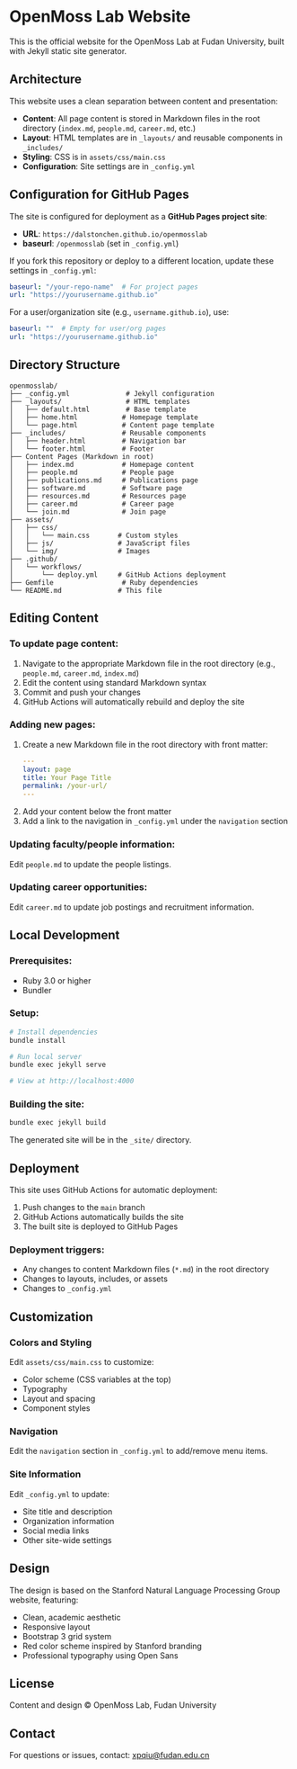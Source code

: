 # OpenMoss Lab Website

This is the official website for the OpenMoss Lab at Fudan University, built with Jekyll static site generator.

## Architecture

This website uses a clean separation between content and presentation:

- **Content**: All page content is stored in Markdown files in the root directory (`index.md`, `people.md`, `career.md`, etc.)
- **Layout**: HTML templates are in `_layouts/` and reusable components in `_includes/`
- **Styling**: CSS is in `assets/css/main.css`
- **Configuration**: Site settings are in `_config.yml`

## Configuration for GitHub Pages

The site is configured for deployment as a **GitHub Pages project site**:

- **URL**: `https://dalstonchen.github.io/openmosslab`
- **baseurl**: `/openmosslab` (set in `_config.yml`)

If you fork this repository or deploy to a different location, update these settings in `_config.yml`:

```yaml
baseurl: "/your-repo-name"  # For project pages
url: "https://yourusername.github.io"
```

For a user/organization site (e.g., `username.github.io`), use:

```yaml
baseurl: ""  # Empty for user/org pages
url: "https://yourusername.github.io"
```

## Directory Structure

```
openmosslab/
├── _config.yml              # Jekyll configuration
├── _layouts/                # HTML templates
│   ├── default.html         # Base template
│   ├── home.html           # Homepage template
│   └── page.html           # Content page template
├── _includes/              # Reusable components
│   ├── header.html         # Navigation bar
│   └── footer.html         # Footer
├── Content Pages (Markdown in root)
│   ├── index.md            # Homepage content
│   ├── people.md           # People page
│   ├── publications.md     # Publications page
│   ├── software.md         # Software page
│   ├── resources.md        # Resources page
│   ├── career.md           # Career page
│   └── join.md             # Join page
├── assets/
│   ├── css/
│   │   └── main.css       # Custom styles
│   ├── js/                # JavaScript files
│   └── img/               # Images
├── .github/
│   └── workflows/
│       └── deploy.yml     # GitHub Actions deployment
├── Gemfile                 # Ruby dependencies
└── README.md              # This file
```

## Editing Content

### To update page content:

1. Navigate to the appropriate Markdown file in the root directory (e.g., `people.md`, `career.md`, `index.md`)
2. Edit the content using standard Markdown syntax
3. Commit and push your changes
4. GitHub Actions will automatically rebuild and deploy the site

### Adding new pages:

1. Create a new Markdown file in the root directory with front matter:
   ```yaml
   ---
   layout: page
   title: Your Page Title
   permalink: /your-url/
   ---
   ```
2. Add your content below the front matter
3. Add a link to the navigation in `_config.yml` under the `navigation` section

### Updating faculty/people information:

Edit `people.md` to update the people listings.

### Updating career opportunities:

Edit `career.md` to update job postings and recruitment information.

## Local Development

### Prerequisites:
- Ruby 3.0 or higher
- Bundler

### Setup:

```bash
# Install dependencies
bundle install

# Run local server
bundle exec jekyll serve

# View at http://localhost:4000
```

### Building the site:

```bash
bundle exec jekyll build
```

The generated site will be in the `_site/` directory.

## Deployment

This site uses GitHub Actions for automatic deployment:

1. Push changes to the `main` branch
2. GitHub Actions automatically builds the site
3. The built site is deployed to GitHub Pages

### Deployment triggers:
- Any changes to content Markdown files (`*.md`) in the root directory
- Changes to layouts, includes, or assets
- Changes to `_config.yml`

## Customization

### Colors and Styling

Edit `assets/css/main.css` to customize:
- Color scheme (CSS variables at the top)
- Typography
- Layout and spacing
- Component styles

### Navigation

Edit the `navigation` section in `_config.yml` to add/remove menu items.

### Site Information

Edit `_config.yml` to update:
- Site title and description
- Organization information
- Social media links
- Other site-wide settings

## Design

The design is based on the Stanford Natural Language Processing Group website, featuring:
- Clean, academic aesthetic
- Responsive layout
- Bootstrap 3 grid system
- Red color scheme inspired by Stanford branding
- Professional typography using Open Sans

## License

Content and design © OpenMoss Lab, Fudan University

## Contact

For questions or issues, contact: xpqiu@fudan.edu.cn
